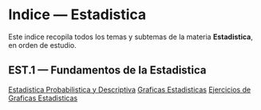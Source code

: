 # Indice — Estadistica

Este indice recopila todos los temas y subtemas de la materia **Estadistica**, en orden de estudio.  

## EST.1 — Fundamentos de la Estadistica
[Estadistica Probabilistica y Descriptiva](EST.1.1.Estadistica.md)
[Graficas Estadisticas](<EST.1.2.Graficas Estadisticas.md>)
[Ejercicios de Graficas Estadisticas](EST.1.2.1.Ejercicios.md)
